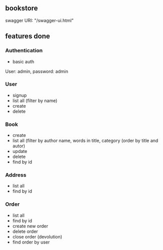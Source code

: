 ## bookstore

swagger URI: "/swagger-ui.html"

## features done

### Authentication
- basic auth

User: admin,
password: admin

### User

- signup
- list all (filter by name)
- create
- delete

### Book

- create
- list all (filter by author name, words in title, category
	(order by title and autor)
- update
- delete
- find by id

### Address

- list all
- find by id

### Order

- list all
- find by id
- create new order
- delete order
- close order (devolution)
- find order by user

